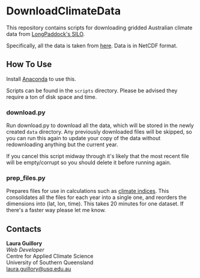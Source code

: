 # DownloadClimateData

This repository contains scripts for downloading gridded Australian climate data from 
[LongPaddock's SILO](https://silo.longpaddock.qld.gov.au/). 
 
Specifically, all the data is taken from [here](https://s3-ap-southeast-2.amazonaws.com/silo-open-data/annual/index.html).
Data is in NetCDF format.

## How To Use

Install [Anaconda](https://www.anaconda.com/download/) to use this.

Scripts can be found in the `scripts` directory. Please be advised they require a ton of disk space and time.

### download.py

Run download.py to download all the data, which will be stored in the newly created `data` directory. Any previously 
downloaded files will be skipped, so you can run this again to update your copy of the data without redownloading 
anything but the current year. 

If you cancel this script midway through it's likely that the most recent file will
be empty/corrupt so you should delete it before running again.

### prep_files.py

Prepares files for use in calculations such as [climate indices](https://github.com/monocongo/climate_indices). This 
consolidates all the files for each year into a single one, and reorders the dimensions into (lat, lon, time). This 
takes 20 minutes for one dataset. If there's a faster way please let me know.

## Contacts

**Laura Guillory**  
_Web Developer_  
Centre for Applied Climate Science  
University of Southern Queensland  
[laura.guillory@usq.edu.au](mailto:laura.guillory@usq.edu.au)